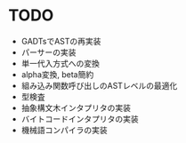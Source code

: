# TODO

* GADTsでASTの再実装
* パーサーの実装
* 単一代入方式への変換
* alpha変換, beta簡約
* 組み込み関数呼び出しのASTレベルの最適化
* 型検査
* 抽象構文木インタプリタの実装
* バイトコードインタプリタの実装
* 機械語コンパイラの実装
